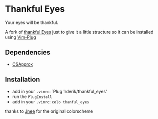 # Thankful Eyes

Your eyes will be thankful.

A fork of [thankful Eyes](https://github.com/jneen/thankful_eyes.vim) just to give it a little structure so it can be installed using [Vim-Plug](https://github.com/junegunn/vim-plug)

## Dependencies
* [CSApprox](https://github.com/godlygeek/csapprox)
## Installation

* add in your `.vimrc`:
  `Plug 'rderik/thankful_eyes'
* run the `PlugInstall`
* add in your `.vimrc`:
  `colo thanful_eyes`

thanks to [Jnee](https://github.com/jneen) for the original colorscheme
